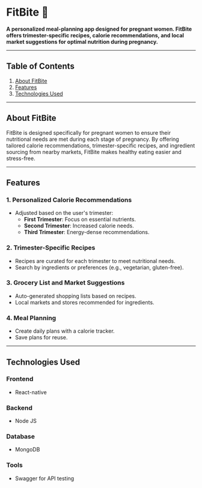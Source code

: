 # **FitBite** 🥗

**A personalized meal-planning app designed for pregnant women. FitBite offers trimester-specific recipes, calorie recommendations, and local market suggestions for optimal nutrition during pregnancy.**

---

## **Table of Contents**

1. [About FitBite](#about-fitbite)  
2. [Features](#features)  
3. [Technologies Used](#technologies-used)  

---

## **About FitBite**

FitBite is designed specifically for pregnant women to ensure their nutritional needs are met during each stage of pregnancy. By offering tailored calorie recommendations, trimester-specific recipes, and ingredient sourcing from nearby markets, FitBite makes healthy eating easier and stress-free.

---

## **Features**

### **1. Personalized Calorie Recommendations**  
- Adjusted based on the user's trimester:  
  - **First Trimester**: Focus on essential nutrients.  
  - **Second Trimester**: Increased calorie needs.  
  - **Third Trimester**: Energy-dense recommendations.

### **2. Trimester-Specific Recipes**  
- Recipes are curated for each trimester to meet nutritional needs.  
- Search by ingredients or preferences (e.g., vegetarian, gluten-free).  

### **3. Grocery List and Market Suggestions**  
- Auto-generated shopping lists based on recipes.  
- Local markets and stores recommended for ingredients.  

### **4. Meal Planning**  
- Create daily plans with a calorie tracker.  
- Save plans for reuse.
  
---

## **Technologies Used**

### **Frontend**
- React-native

### **Backend**
- Node JS

### **Database**
- MongoDB 

### **Tools**
- Swagger for API testing  


